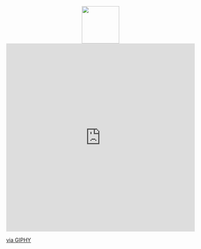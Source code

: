 <div id="header" align="center">
  <img src="[https://media.giphy.com/media/M9gbBd9nbDrOTu1Mqx/giphy.gif](https://i.giphy.com/media/v1.Y2lkPTc5MGI3NjExamdpZzQ0b3g3dW5oenR0aDZwYjZob3E4ejN3MzY2NmZ4aXRoZHJzdyZlcD12MV9pbnRlcm5hbF9naWZfYnlfaWQmY3Q9cw/YMM6g7x45coCKdrDoj/giphy.gif)" width="100"/>
</div>

<div style="width:100%;height:0;padding-bottom:100%;position:relative;"><iframe src="https://giphy.com/embed/YMM6g7x45coCKdrDoj" width="100%" height="100%" style="position:absolute" frameBorder="0" class="giphy-embed" allowFullScreen></iframe></div><p><a href="https://giphy.com/stickers/transparent-YMM6g7x45coCKdrDoj">via GIPHY</a></p>


<!--
**gy10jv9/gy10jv9** is a ✨ _special_ ✨ repository because its `README.md` (this file) appears on your GitHub profile.

Here are some ideas to get you started:

- 🔭 I’m currently working on ...
- 🌱 I’m currently learning ...
- 👯 I’m looking to collaborate on ...
- 🤔 I’m looking for help with ...
- 💬 Ask me about ...
- 📫 How to reach me: ...
- 😄 Pronouns: ...
- ⚡ Fun fact: ...
-->
